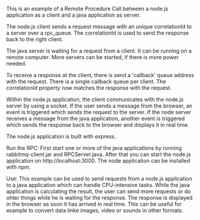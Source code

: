This is an example of a Remote Procedure Call between a node.js application as a client and a java application as server. 

The node.js client sends a request message with an unique correlationId to a server over a rpc_queue. The correlationId is used to send the response back to the right client.

The java server is waiting for a request from a client. It can be running on a remote computer. More servers can be started, if there is more power needed. 

To receive a response at the client, there is send a 'callback' queue address with the request. There is a single callback queue per client. The correlationId property now matches the response with the request. 

Within the node.js application, the client communicates with the node.js server by using a socket. If the user sends a message from the browser,  an event is triggered which sends the request to the server. If the node server receives a message from the java application, another event is triggered which sends the response back to the browser and displays it in real time.

The node.js application is built with express.

Run the RPC:
First start one or more of the java applications by running rabbitmq-client.jar and RPCServer.java.
After that you can start the node.js application on http://localhost:3000. The node application can be installed with npm.

Use:
This example can be used to send requests from a node.js application to a java application which can handle CPU-intensive tasks. While the java application is calculating the result, the user can send more requests or do ohter things while he is waiting for the response. The response is displayed in the browser as soon it has arrived in real time. This can be useful for example to convert data linke images, video or sounds in other formats.

